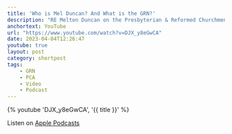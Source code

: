 ```yaml
---
title: 'Who is Mel Duncan? And What is the GRN?'
description: "RE Melton Duncan on the Presbyterian & Reformed Churchmen Podcast."
anchortext: YouTube
url: "https://www.youtube.com/watch?v=DJX_y8eGwCA"
date: 2023-04-04T12:26:47
youtube: true
layout: post
category: shortpost
tags:
    - GRN
    - PCA
    - Video
    - Podcast
---
```


{% youtube 'DJX_y8eGwCA', '{{ title }}' %}

Listen on [Apple Podcasts](https://podcasts.apple.com/us/podcast/getting-to-know-mel-duncan-the-grn/id1658431714?i=1000607403840)
